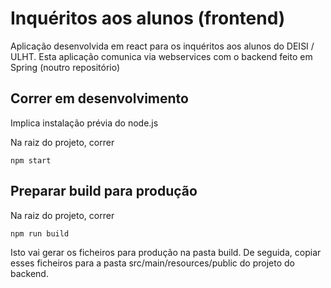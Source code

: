 # Inquéritos aos alunos (frontend)

Aplicação desenvolvida em react para os inquéritos aos alunos do DEISI / ULHT. Esta aplicação
comunica via webservices com o backend feito em Spring (noutro repositório)

## Correr em desenvolvimento

Implica instalação prévia do node.js

Na raiz do projeto, correr
    
    npm start

## Preparar build para produção

Na raiz do projeto, correr
    
    npm run build

Isto vai gerar os ficheiros para produção na pasta build. 
De seguida, copiar esses ficheiros para a pasta src/main/resources/public do projeto do backend.